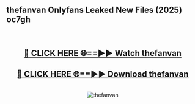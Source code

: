<h2>thefanvan Onlyfans Leaked New Files (2025) oc7gh</h2>
<br>
<div align="center">
<h2><a href="https://mediafiles.top/thefanvan&ref=git" rel="nofollow">🔴 CLICK HERE 🌐==►► Watch thefanvan</a></h2>
<h2><a href="https://mediafiles.top/thefanvan&ref=git" rel="nofollow">🔴 CLICK HERE 🌐==►► Download thefanvan</a></h2>
<br>
<a href="https://mediafiles.top/thefanvan&ref=git" rel="nofollow" data-target="animated-image.originalLink"><img src="https://i.ibb.co.com/xMMVF88/686577567.gif" alt="thefanvan" style="max-width: 100%; display: inline-block;" data-target="animated-image.originalImage"></a>
</div>
<br>
<br>